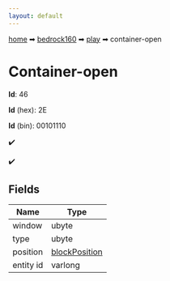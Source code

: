 ```yaml
---
layout: default
---
```


[home](/) ➡ [bedrock160](/protocol/bedrock160) ➡ [play](/protocol/bedrock160/play) ➡ container-open

# Container-open

**Id**: 46

**Id** (hex): 2E

**Id** (bin): 00101110

✔️

✔️

## Fields

Name | Type
---|---
window | ubyte
type | ubyte
position | [blockPosition](/protocol/bedrock160/types/block-position)
entity id | varlong

